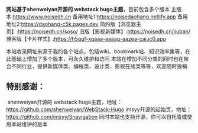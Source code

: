 

**网站基于shenweiyan开源的 webstack hugo主题**，目前包含多个版本
主版本:https://www.noisedh.cn
备用地址1:https://noisedaohang.netlify.app
备用地址2:https://daohang-c5k.pages.dev
简约版【浏览器主页】:https://noisedh.cn/soso/
旧版【影视新媒体】:https://noisedh.cn/jiuban/
博客版【卡片样式】:https://h5qqf-xqaaa-aaaag-aazea-cai.ic0.app

本站收录网址来源于我的各个站点，包括wiki、bookmark站、知识效率集等，在此基础上增加了多个版本，可永久维护和访问
本站在增加不同分类的同时也在聚合不同行业，提供新媒体类、编程类、设计类、影视在线类等等，欢迎随时投稿

## 特别感谢：

​    shenweiyan开源的 webstack hugo主题，地址：https://github.com/shenweiyan/WebStack-Hugo
imsyy开源的起始页，地址：https://github.com/imsyy/Snavigation
同时本站也支持开源，你可以自托管或使用本站维护的版本
